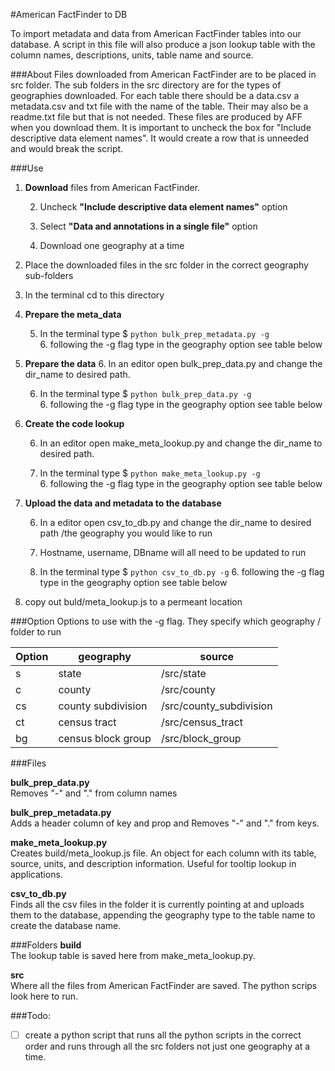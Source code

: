 #American FactFinder to DB

To import metadata and data from American FactFinder tables into our database.  A script in this file will also produce a json lookup table with the column names, descriptions, units, table name and source.

###About
Files downloaded from American FactFinder are to be placed in src folder.  The sub folders in the src directory are for the types of geographies downloaded. For each table there should be a data.csv a metadata.csv and txt file with the name of the table. Their may also be a readme.txt file but that is not needed.  These files are produced by AFF when you download them.  It is important to uncheck the box for "Include descriptive data element names".  It would create a row that is unneeded and would break the script.

###Use

1. **Download** files from American FactFinder.

	2. Uncheck  **"Include descriptive data element names"** option

	3. Select **"Data and annotations in a single file"** option


	3. Download one geography at a time  


2. Place the downloaded files in the src folder in the correct geography sub-folders  

3. In the terminal cd to this directory 

4. **Prepare the meta_data**

	5. In the terminal type $ `python bulk_prep_metadata.py -g`  
		6. following the -g flag type in the geography option see table below



5. **Prepare the data**
	6. In an editor open  bulk_prep_data.py and change the dir_name to desired path.

	6. In the terminal type $  `python bulk_prep_data.py -g `    
		6. following the -g flag type in the geography option see table below

5. **Create the code lookup**

	6. In an editor open  make_meta_lookup.py and change the dir_name to desired path.   

	6. In the terminal type $  `python make_meta_lookup.py -g`  
			6. following the -g flag type in the geography option see table below

5. **Upload the data and metadata to the database**

	6. In a editor open csv_to_db.py and change the dir_name to desired path /the geography you would like to run

	7. Hostname, username, DBname will all need to be updated to run

	7. In the terminal type $ `python csv_to_db.py -g`
		6. following the -g flag type in the geography option see table below

8. copy out buld/meta_lookup.js to a permeant location

###Option
Options to use with the -g flag.  They specify which geography / folder to run

| Option | geography | source |  
|---|---|---|
| s | state |/src/state |
| c | county |/src/county |
| cs | county subdivision |/src/county_subdivision |
| ct | census tract|/src/census_tract |
| bg | census block group|/src/block_group |


###Files

**bulk_prep_data.py**  
Removes "-" and "." from column names

**bulk_prep_metadata.py**  
Adds a header column of key and prop and Removes "-" and "." from keys.

**make_meta_lookup.py**  
Creates build/meta_lookup.js file.  An object for each column with its table, source, units, and description information. Useful for tooltip lookup in applications.

**csv_to_db.py**  
Finds all the csv files in the folder it is currently pointing at and uploads them to the database, appending the geography type to the table name to create the database name.

###Folders
**build**  
The lookup table is saved here from make_meta_lookup.py.

**src**  
Where all the files from American FactFinder are saved.  The python scrips look here to run.


###Todo:
- [ ] create a python script that runs all the python scripts in the correct order and runs through all the src folders not just one geography at a time.
